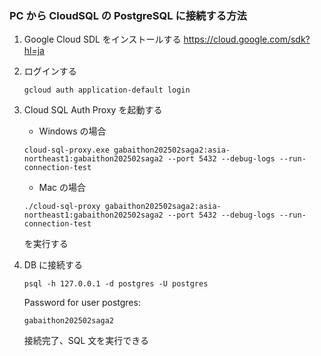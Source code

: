 ### PC から CloudSQL の PostgreSQL に接続する方法

1. Google Cloud SDL をインストールする
   https://cloud.google.com/sdk?hl=ja
1. ログインする
   ```
   gcloud auth application-default login
   ```
1. Cloud SQL Auth Proxy を起動する

   - Windows の場合

   ```
   cloud-sql-proxy.exe gabaithon202502saga2:asia-northeast1:gabaithon202502saga2 --port 5432 --debug-logs --run-connection-test
   ```

   - Mac の場合

   ```
   ./cloud-sql-proxy gabaithon202502saga2:asia-northeast1:gabaithon202502saga2 --port 5432 --debug-logs --run-connection-test
   ```

   を実行する

1. DB に接続する

   ```
   psql -h 127.0.0.1 -d postgres -U postgres
   ```

   Password for user postgres:

   ```
   gabaithon202502saga2
   ```

   接続完了、SQL 文を実行できる
